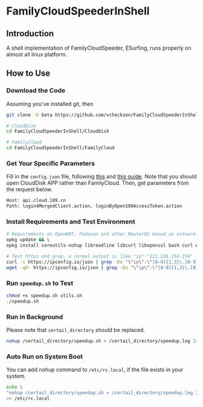 # FamilyCloudSpeederInShell

## Introduction

A shell implementation of FamilyCloudSpeeder, ESurfing, runs properly on almost all linux platform.

## How to Use

### Download the Code

Assuming you've installed git, then

```bash
git clone -b beta https://github.com/vcheckzen/FamilyCloudSpeederInShell.git

# CloudDisk
cd FamilyCloudSpeederInShell/CloudDisk

# FamilyCloud
cd FamilyCloudSpeederInShell/FamilyCloud
```

### Get Your Specific Parameters

Fill in the `config.json` file, following [this](https://github.com/aiyijing/familycloudaccelerate/wiki/%E5%AE%B6%E5%BA%AD%E4%BA%91%E6%89%8B%E6%9C%BA%E7%AB%AF%E6%8A%93%E5%8C%85%E6%96%B9%E6%B3%95) and [this guide](https://github.com/aiyijing/familycloudaccelerate/issues/5). Note that you should open CloudDisk APP rather than FamilyCloud. Then, get parameters from the request below.

```bash
Host: api.cloud.189.cn
Path: login4MergedClient.action, loginByOpen189AccessToken.action
```

### Install Requirements and Test Environment

```bash
# Requirements on OpenWRT, Padavan and other RouterOS based on entware or optware environment
opkg update && \
opkg install coreutils-nohup libreadline libcurl libopenssl bash curl wget openssl-util ca-certificates ca-bundle

# Test https and grep, a normal output is like "ip":"121.226.150.154"
curl -s https://ipconfig.io/json | grep -Eo "\"ip\":\"[0-9]{1,3}\.[0-9]{1,3}\.[0-9]{1,3}\.[0-9]{1,3}\""
wget -qO- https://ipconfig.io/json | grep -Eo "\"ip\":\"[0-9]{1,3}\.[0-9]{1,3}\.[0-9]{1,3}\.[0-9]{1,3}\""
```

### Run `speedup.sh` to Test

```bash
chmod +x speedup.sh utils.sh
./speedup.sh
```

### Run in Background

Please note that `certail_directory` should be replaced.

```bash
nohup /certail_directory/speedup.sh > /certail_directory/speedup.log 2>&1 &
```

### Auto Run on System Boot

You can add nohup command to `/etc/rc.local`, if the file exists in your system.

```bash
echo \
"nohup /certail_directory/speedup.sh > /certail_directory/speedup.log 2>&1 &" \
>> /etc/rc.local
```
